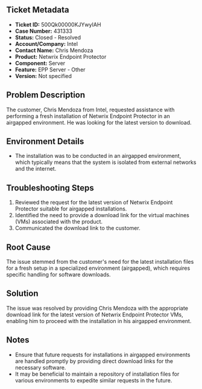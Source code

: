 ## Ticket Metadata
- **Ticket ID:** 500Qk00000KJYwyIAH
- **Case Number:** 431333
- **Status:** Closed - Resolved
- **Account/Company:** Intel
- **Contact Name:** Chris Mendoza
- **Product:** Netwrix Endpoint Protector
- **Component:** Server
- **Feature:** EPP Server - Other
- **Version:** Not specified

## Problem Description
The customer, Chris Mendoza from Intel, requested assistance with performing a fresh installation of Netwrix Endpoint Protector in an airgapped environment. He was looking for the latest version to download.

## Environment Details
- The installation was to be conducted in an airgapped environment, which typically means that the system is isolated from external networks and the internet.

## Troubleshooting Steps
1. Reviewed the request for the latest version of Netwrix Endpoint Protector suitable for airgapped installations.
2. Identified the need to provide a download link for the virtual machines (VMs) associated with the product.
3. Communicated the download link to the customer.

## Root Cause
The issue stemmed from the customer's need for the latest installation files for a fresh setup in a specialized environment (airgapped), which requires specific handling for software downloads.

## Solution
The issue was resolved by providing Chris Mendoza with the appropriate download link for the latest version of Netwrix Endpoint Protector VMs, enabling him to proceed with the installation in his airgapped environment.

## Notes
- Ensure that future requests for installations in airgapped environments are handled promptly by providing direct download links for the necessary software.
- It may be beneficial to maintain a repository of installation files for various environments to expedite similar requests in the future.
